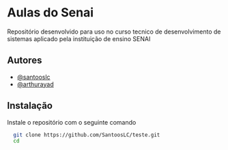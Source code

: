 # Aulas do Senai 

Repositório desenvolvido para uso no curso tecnico de desenvolvimento de sistemas aplicado pela instituição de ensino SENAI 


## Autores

- [@santooslc](https://www.github.com/santooslc)
- [@arthurayad](https://www.github.com/arthurayad)


## Instalação

Instale o repositório com o seguinte comando

```bash
  git clone https://github.com/SantoosLC/teste.git
  cd 
```
    